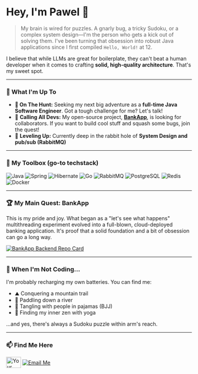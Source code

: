 # Hey, I'm Pawel 👋

> My brain is wired for puzzles. A gnarly bug, a tricky Sudoku, or a complex system design—I'm the person who gets a kick out of solving them. I've been turning that obsession into robust Java applications since I first compiled `Hello, World!` at 12.

I believe that while LLMs are great for boilerplate, they can't beat a human developer when it comes to crafting **solid, high-quality architecture**. That's my sweet spot.

---

### 🚀 What I'm Up To

-   **🎯 On The Hunt:** Seeking my next big adventure as a **full-time Java Software Engineer**. Got a tough challenge for me? Let's talk!
-   🤝 **Calling All Devs:** My open-source project, **[BankApp](https://github.com/BankApp-project)**, is looking for collaborators. If you want to build cool stuff and squash some bugs, join the quest!
-   🌱 **Leveling Up:** Currently deep in the rabbit hole of **System Design and pub/sub (RabbitMQ)**

---

### 🧰 My Toolbox (go-to techstack)

<p align="left">
  <img src="https://img.shields.io/badge/Java-21-ED8B00?style=for-the-badge&logo=openjdk&logoColor=white" alt="Java"/>
  <img src="https://img.shields.io/badge/Spring-6DB33F?style=for-the-badge&logo=spring&logoColor=white" alt="Spring"/>
  <img src="https://img.shields.io/badge/Hibernate-59666C?style=for-the-badge&logo=hibernate&logoColor=white" alt="Hibernate"/>
  <img src="https://img.shields.io/badge/Go-00ADD8?style=for-the-badge&logo=go&logoColor=white" alt="Go"/>
  <img src="https://img.shields.io/badge/RabbitMQ-FF6600?style=for-the-badge&logo=rabbitmq&logoColor=white" alt="RabbitMQ"/>
  <img src="https://img.shields.io/badge/PostgreSQL-4479A1?style=for-the-badge&logo=postgresql&logoColor=white" alt="PostgreSQL"/>
  <img src="https://img.shields.io/badge/Redis-DC382D?style=for-the-badge&logo=redis&logoColor=white" alt="Redis"/>
  <img src="https://img.shields.io/badge/Docker-2496ED?style=for-the-badge&logo=docker&logoColor=white" alt="Docker"/>
</p>

---

### 🏆 My Main Quest: BankApp

This is my pride and joy. What began as a "let's see what happens" multithreading experiment evolved into a full-blown, cloud-deployed banking application. It's proof that a solid foundation and a bit of obsession can go a long way.

[![BankApp Backend Repo Card](https://github-readme-stats.vercel.app/api/pin/?username=BankApp-project&repo=bankapp-backend&theme=tokyonight&show_owner=true)](https://github.com/BankApp-project/bankapp-backend)

---

### 🔋 When I'm Not Coding...

I'm probably recharging my own batteries. You can find me:
-   ⛰️ Conquering a mountain trail
-   🛶 Paddling down a river
-   🥋 Tangling with people in pajamas (BJJ)
-   🧘 Finding my inner zen with yoga

...and yes, there's always a Sudoku puzzle within arm's reach.

---

### 📫 Find Me Here
<p align="left">
  <a href="https://linkedin.mackiewicz.info" target="blank"><img align="center" src="https://raw.githubusercontent.com/rahuldkjain/github-profile-readme-generator/master/src/images/icons/Social/linked-in-alt.svg" alt="Your LinkedIn" height="30" width="40" /></a>
  <a href="mailto:git@mackiewicz.info" target="blank"><img align="center" src="https://img.shields.io/badge/Contact_Me-333333?style=for-the-badge&logo=minutemailer&logoColor=white" alt="Email Me" /></a>
</p>
